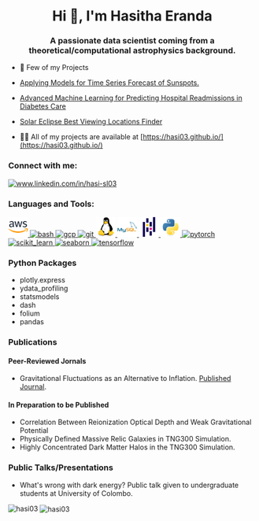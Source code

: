 <h1 align="center">Hi 👋, I'm Hasitha Eranda</h1>
<h3 align="center">A passionate data scientist coming from a theoretical/computational astrophysics background.</h3>

- 🔭 Few of my Projects
- [Applying Models for Time Series Forecast of Sunspots.](https://github.com/hasi03/Timeseries-sunspots.git)
- [Advanced Machine Learning for Predicting Hospital Readmissions in Diabetes Care](https://github.com/kkdsdesilva/diabetes-ucidata)
- [Solar Eclipse Best Viewing Locations Finder](https://github.com/hasi03/Solar-Eclipse-Best-Location-Finder)

- 👨‍💻 All of my projects are available at [https://hasi03.github.io/](https://hasi03.github.io/)

<h3 align="left">Connect with me:</h3>
<p align="left">
<a href="https://linkedin.com/in/hasi-sl03" target="blank"><img align="center" src="https://raw.githubusercontent.com/rahuldkjain/github-profile-readme-generator/master/src/images/icons/Social/linked-in-alt.svg" alt="www.linkedin.com/in/hasi-sl03" height="30" width="40" /></a>
</p>

<h3 align="left">Languages and Tools:</h3>
<p align="left"> <a href="https://aws.amazon.com" target="_blank" rel="noreferrer"> <img src="https://raw.githubusercontent.com/devicons/devicon/master/icons/amazonwebservices/amazonwebservices-original-wordmark.svg" alt="aws" width="40" height="40"/> </a> <a href="https://www.gnu.org/software/bash/" target="_blank" rel="noreferrer"> <img src="https://www.vectorlogo.zone/logos/gnu_bash/gnu_bash-icon.svg" alt="bash" width="40" height="40"/> </a> <a href="https://cloud.google.com" target="_blank" rel="noreferrer"> <img src="https://www.vectorlogo.zone/logos/google_cloud/google_cloud-icon.svg" alt="gcp" width="40" height="40"/> </a> <a href="https://git-scm.com/" target="_blank" rel="noreferrer"> <img src="https://www.vectorlogo.zone/logos/git-scm/git-scm-icon.svg" alt="git" width="40" height="40"/> </a> <a href="https://www.linux.org/" target="_blank" rel="noreferrer"> <img src="https://raw.githubusercontent.com/devicons/devicon/master/icons/linux/linux-original.svg" alt="linux" width="40" height="40"/> </a> <a href="https://www.mysql.com/" target="_blank" rel="noreferrer"> <img src="https://raw.githubusercontent.com/devicons/devicon/master/icons/mysql/mysql-original-wordmark.svg" alt="mysql" width="40" height="40"/> </a> <a href="https://pandas.pydata.org/" target="_blank" rel="noreferrer"> <img src="https://raw.githubusercontent.com/devicons/devicon/2ae2a900d2f041da66e950e4d48052658d850630/icons/pandas/pandas-original.svg" alt="pandas" width="40" height="40"/> </a> <a href="https://www.python.org" target="_blank" rel="noreferrer"> <img src="https://raw.githubusercontent.com/devicons/devicon/master/icons/python/python-original.svg" alt="python" width="40" height="40"/> </a> <a href="https://pytorch.org/" target="_blank" rel="noreferrer"> <img src="https://www.vectorlogo.zone/logos/pytorch/pytorch-icon.svg" alt="pytorch" width="40" height="40"/> </a> <a href="https://scikit-learn.org/" target="_blank" rel="noreferrer"> <img src="https://upload.wikimedia.org/wikipedia/commons/0/05/Scikit_learn_logo_small.svg" alt="scikit_learn" width="40" height="40"/> </a> <a href="https://seaborn.pydata.org/" target="_blank" rel="noreferrer"> <img src="https://seaborn.pydata.org/_images/logo-mark-lightbg.svg" alt="seaborn" width="40" height="40"/> </a> <a href="https://www.tensorflow.org" target="_blank" rel="noreferrer"> <img src="https://www.vectorlogo.zone/logos/tensorflow/tensorflow-icon.svg" alt="tensorflow" width="40" height="40"/> </a> </p>

### Python Packages

- plotly.express
- ydata_profiling
- statsmodels
- dash
- folium
- pandas

### Publications

#### Peer-Reviewed Jornals
-  Gravitational Fluctuations as an Alternative to Inflation. [Published Journal](https://www.mdpi.com/760954).

#### In Preparation to be Published
- Correlation Between Reionization Optical Depth and Weak Gravitational Potential
- Physically Defined Massive Relic Galaxies in TNG300 Simulation.
- Highly Concentrated Dark Matter Halos in the TNG300 Simulation.

### Public Talks/Presentations
- What's wrong with dark energy? Public talk given to undergraduate students at University of Colombo.


<p><img align="left" src="https://github-readme-stats.vercel.app/api/top-langs?username=hasi03&show_icons=true&locale=en&layout=compact" alt="hasi03" /></p>

<p>&nbsp;<img align="center" src="https://github-readme-stats.vercel.app/api?username=hasi03&show_icons=true&locale=en" alt="hasi03" /></p>
